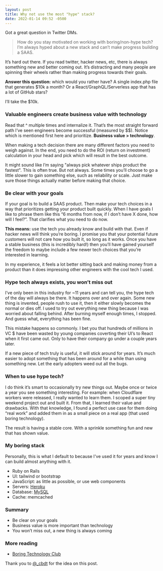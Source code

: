 ```yaml
---
layout: post
title: Why not use the most "hype" stack?
date: 2022-01-14 09:52 -0500
---
```


Got a great question in Twitter DMs. 

> How do you stay motivated on working with boring/non-hype tech? I’m always hyped about a new stack and can’t make progress building a SAAS.

It’s hard out there. If you read twitter, hacker news, etc, there is always something new and better coming out. It’s distracting and many people are spinning their wheels rather than making progress towards their goals.

**Answer this question:** which would you rather have? A single index.php file that generates $10k a month? Or a React/GraphQL/Serverless app that has a lot of GitHub stars?

I’ll take the $10k.

### Valuable engineers create business value with technology

Read that ^ multiple times and internalize it. That’s the most straight forward path I’ve seen engineers become successful (measured by $$). Notice which is mentioned first here and prioritize. **Business value > technology**. 

When making a tech decision there are many different factors you need to weigh against. In the end, you need to do the ROI (return on investment) calculation in your head and pick which will result in the best outcome.

It might sound like I’m saying "always pick whatever ships product the fastest". This is often true. But not always. Some times you’ll choose to go a little slower to gain something else, such as reliability or scale. Just make sure those things actually matter before making that choice.

### Be clear with your goals

If your goal is to build a SAAS product. Then make your tech choices in a way that prioritizes getting your product built quickly. When I have goals I like to phrase them like this “6 months from now, if I don’t have X done, how will I feel?”. That clarifies what you need to do now.

**This means:** use the tech you already know and build with that. Even if hacker news will think you’re boring. I promise you that your potential future customers will not care how you built it, so long as it works. Once you have a stable business (this is incredibly hard!) then you’ll have gained yourself the freedom to maybe include a few newer tech choices that you’re interested in learning.

In my experience, it feels a lot better sitting back and making money from a product than it does impressing other engineers with the cool tech I used.

### Hype tech always exists, you won’t miss out

I’ve only been in this industry for ~11 years and can tell you, the hype tech of the day will always be there. It happens over and over again. Some new thing is invented, people rush to use it, then it either slowly becomes the normal or dies off. I used to try out everything new thing because I was worried about falling behind. After burning myself enough times, I stopped. And guess what, everything has been fine.

This mistake happens so commonly. I bet you that hundreds of millions in VC $ have been wasted by young companies coverting their UI’s to React when it first came out. Only to have their company go under a couple years later.

If a new piece of tech truly is useful, it will stick around for years. It’s much easier to adopt something that has been around for a while than using something new. Let the early adopters weed out all the bugs.

### When to use hype tech?

I do think it’s smart to occasionally try new things out. Maybe once or twice a year you see something interesting. For example: when Cloudflare workers were released, I really wanted to learn them.
I scoped a super tiny weekend project out and built it. From that, I learned their value and drawbacks. With that knowledge, I found a perfect use case for them doing “real work” and added them in as a small piece on a real app (that used boring technology).

The result is having a stable core. With a sprinkle something fun and new that has shown value.

### My boring stack
Personally, this is what I default to because I've used it for years and know I can build almost anything with it.

- Ruby on Rails
- UI: tailwind or bootstrap
- JavaScript: as little as possible, or use web components
- Servers: [Heroku](https://heroku.com)
- Database: [MySQL](https://planetscale.com)
- Cache: memcached

### Summary

- Be clear on your goals
- Business value is more important than technology
- You won’t miss out, a new thing is always coming

### More reading
- [Boring Technology Club](http://boringtechnology.club/)

Thank you to [@_cbdt](https://twitter.com/_cbdt) for the idea on this post.
